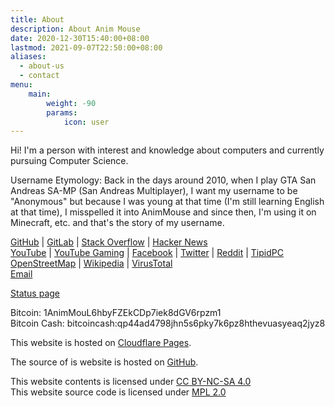 ```yaml
---
title: About
description: About Anim Mouse
date: 2020-12-30T15:40:00+08:00
lastmod: 2021-09-07T22:50:00+08:00
aliases:
  - about-us
  - contact
menu:
    main: 
        weight: -90
        params:
            icon: user
---
```

Hi! I'm a person with interest and knowledge about computers and currently pursuing Computer Science.

Username Etymology:
Back in the days around 2010, when I play GTA San Andreas SA-MP (San Andreas Multiplayer), I want my username to be "Anonymous" but because I was young at that time (I'm still learning English at that time), I misspelled it into AnimMouse and since then, I'm using it on Minecraft, etc. and that's the story of my username.

[GitHub](https://github.com/AnimMouse) | [GitLab](https://gitlab.com/AnimMouse) | [Stack Overflow](https://stackoverflow.com/users/16732830/anim-mouse) | [Hacker News](https://news.ycombinator.com/user?id=AnimMouse)\
[YouTube](https://www.youtube.com/c/AnimMouse) | [YouTube Gaming](https://www.youtube.com/c/AnimsGamingMouse) | [Facebook](https://www.facebook.com/anim.mouse) | [Twitter](https://twitter.com/Anim_Mouse) | [Reddit](https://www.reddit.com/user/Anim_Mouse) | [TipidPC](https://tipidpc.com/useritems.php?username=AnimMouse)\
[OpenStreetMap](https://www.openstreetmap.org/user/Anim%20Mouse) | [Wikipedia](https://en.wikipedia.org/wiki/User:AnimMouse) | [VirusTotal](https://www.virustotal.com/gui/user/AnimMouse)\
[Email](mailto:contact@animmouse.com)

[Status page](https://status.animmouse.com/)

Bitcoin: 1AnimMouL6hbyFZEkCDp7iek8dGV6rpzm1\
Bitcoin Cash: bitcoincash:qp44ad4798jhn5s6pky7k6pz8hthevuasyeaq2jyz8

This website is hosted on [Cloudflare Pages](https://pages.cloudflare.com).

The source of is website is hosted on [GitHub](https://github.com/AnimMouse/animmouse-website).

This website contents is licensed under [CC BY-NC-SA 4.0](https://creativecommons.org/licenses/by-nc-sa/4.0/)\
This website source code is licensed under [MPL 2.0](https://www.mozilla.org/en-US/MPL/2.0/)
